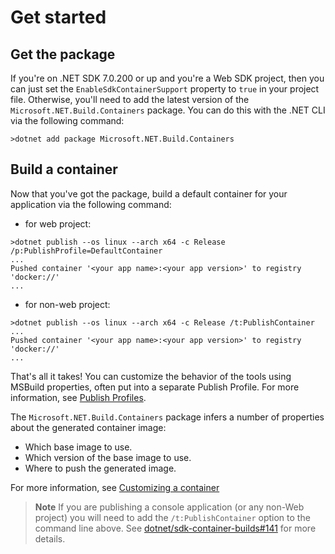 # Get started

## Get the package

If you're on .NET SDK 7.0.200 or up and you're a Web SDK project, then you can just set the `EnableSdkContainerSupport` property to `true` in your project file. Otherwise, you'll need to add the latest version of the `Microsoft.NET.Build.Containers` package. You can do this with the .NET CLI via the following command:

```shell
>dotnet add package Microsoft.NET.Build.Containers
```

## Build a container

Now that you've got the package, build a default container for your application via the following command:

- for web project:

```shell
>dotnet publish --os linux --arch x64 -c Release /p:PublishProfile=DefaultContainer
...
Pushed container '<your app name>:<your app version>' to registry 'docker://'
...
```

- for non-web project:

```shell
>dotnet publish --os linux --arch x64 -c Release /t:PublishContainer
...
Pushed container '<your app name>:<your app version>' to registry 'docker://'
...
```

That's all it takes! You can customize the behavior of the tools using MSBuild properties, often put into a separate Publish Profile. For more information, see [Publish Profiles](https://docs.microsoft.com/aspnet/core/host-and-deploy/visual-studio-publish-profiles?view=aspnetcore-6.0#publish-profiles).

The `Microsoft.NET.Build.Containers` package infers a number of properties about the generated container image:

* Which base image to use.
* Which version of the base image to use.
* Where to push the generated image.

For more information, see [Customizing a container](./ContainerCustomization.md)


> **Note**
> If you are publishing a console application (or any non-Web project) you will need to add the `/t:PublishContainer` option to the command line above. See [dotnet/sdk-container-builds#141](https://github.com/dotnet/sdk-container-builds/issues/141) for more details.